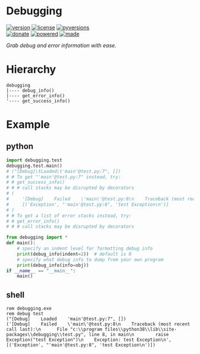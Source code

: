 # Debugging

<badges>[![version](https://img.shields.io/pypi/v/debugging.svg)](https://pypi.org/project/debugging/)
[![license](https://img.shields.io/pypi/l/debugging.svg)](https://pypi.org/project/debugging/)
[![pyversions](https://img.shields.io/pypi/pyversions/debugging.svg)](https://pypi.org/project/debugging/)  
[![donate](https://img.shields.io/badge/Donate-Paypal-0070ba.svg)](https://paypal.me/foxe6)
[![powered](https://img.shields.io/badge/Powered%20by-UTF8-red.svg)](https://paypal.me/foxe6)
[![made](https://img.shields.io/badge/Made%20with-PyCharm-red.svg)](https://paypal.me/foxe6)
</badges>

<i>Grab debug and error information with ease.</i>

# Hierarchy

```
debugging
|---- debug_info()
|---- get_error_info()
'---- get_success_info()
```

# Example

## python
```python
import debugging.test
debugging.test.main()
# ("[Debug]\tLoaded\t'main'@test.py:7", [])
# # To get "'main'@test.py:7" instead, try:
# # get_success_info()
# # # call stacks may be disrupted by decorators
# (
#     '[Debug]    Failed    \'main\'@test.py:8\n    Traceback (most recent call last):\n      File "c:\\program files\\python38\\lib\\site-packages\\debugging\\test.py", line 8, in main\n        raise Exception("test Exception")\n    Exception: test Exception\n',
#     [('Exception', "'main'@test.py:8", 'test Exception\n')]
# )
# # To get a list of error stacks instead, try:
# # get_error_info()
# # # call stacks may be disrupted by decorators

from debugging import *
def main():
    # specify an indent level for formatting debug info
    print(debug_info(indent=2))  # default is 0
    # specify what debug info to dump from your own program
    print(debug_info(info=obj))
if __name__ == "__main__":
    main()
```

## shell
```shell script
rem debugging.exe
rem debug test
("[Debug]    Loaded    'main'@test.py:7", [])
('[Debug]    Failed    \'main\'@test.py:8\n    Traceback (most recent call last):\n      File "c:\\program files\\python38\\lib\\site-packages\\debugging\\test.py", line 8, in main\n        raise Exception("test Exception")\n    Exception: test Exception\n', [('Exception', "'main'@test.py:8", 'test Exception\n')])
```
